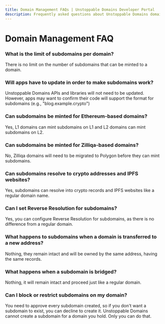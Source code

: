 ```yaml
---
title: Domain Management FAQs | Unstoppable Domains Developer Portal
description: Frequently asked questions about Unstoppable Domains domain management.
---
```


# Domain Management FAQ

### What is the limit of subdomains per domain?

There is no limit on the number of subdomains that can be minted to a domain.

### Will apps have to update in order to make subdomains work?

Unstoppable Domains APIs and libraries will not need to be updated. However, apps may want to confirm their code will support the format for subdomains (e.g., "blog.example.crypto")

### Can subdomains be minted for Ethereum-based domains?

Yes, L1 domains can mint subdomains on L1 and L2 domains can mint subdomains on L2.

### Can subdomains be minted for Zilliqa-based domains?

No, Zilliqa domains will need to be migrated to Polygon before they can mint subdomains.

### Can subdomains resolve to crypto addresses and IPFS websites?

Yes, subdomains can resolve into crypto records and IPFS websites like a regular domain name.

### Can I set Reverse Resolution for subdomains?

Yes, you can configure Reverse Resolution for subdomains, as there is no difference from a regular domain.

### What happens to subdomains when a domain is transferred to a new address?

Nothing, they remain intact and will be owned by the same address, having the same records.

### What happens when a subdomain is bridged?

Nothing, it will remain intact and proceed just like a regular domain.

### Can I block or restrict subdomains on my domain?

You need to approve every subdomain created, so if you don't want a subdomain to exist, you can decline to create it. Unstoppable Domains cannot create a subdomain for a domain you hold. Only you can do that.
